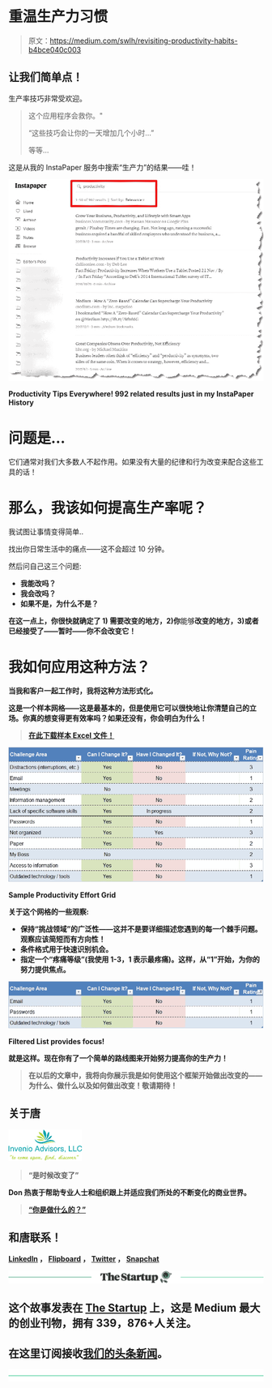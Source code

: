 # 重温生产力习惯

> 原文：<https://medium.com/swlh/revisiting-productivity-habits-b4bce040c003>

## 让我们简单点！

生产率技巧非常受欢迎。

> 这个应用程序会救你。"
> 
> “这些技巧会让你的一天增加几个小时…”
> 
> 等等…

这是从我的 InstaPaper 服务中搜索“生产力”的结果——哇！

![](img/ddfa72bce738a4291eeee2834c58f597.png)

**Productivity Tips Everywhere! 992 related results just in my InstaPaper History**

# 问题是…

它们通常对我们大多数人不起作用。如果没有大量的纪律和行为改变来配合这些工具的话！

# 那么，我该如何提高生产率呢？

我试图让事情变得简单..

找出你日常生活中的痛点——这不会超过 10 分钟。

然后问自己这三个问题:

*   **我能改吗？**
*   ****我会改吗？****
*   ****如果不是**，为什么不是？**

**在这一点上，你很快就确定了 1) **需要**改变的地方，2)你**能够**改变的地方，3)或者已经接受了——暂时——你不会改变它！**

# ****我如何应用这种方法？****

**当我和客户一起工作时，我将这种方法形式化。**

**这是一个样本网格——这是最基本的，但是使用它可以很快地让你清楚自己的立场。你真的想变得更有效率吗？如果还没有，你会明白为什么！**

> **[**在此下载样本 Excel 文件！**](https://app.box.com/s/ihfp1yy4ty0avr9nlbuw716710m0k5id)**

**![](img/6a026848c6dc461d50f320e023928979.png)**

****Sample Productivity Effort Grid****

**关于这个网格的一些观察:**

*   **保持“挑战领域”的广泛性——这并不是要详细描述您遇到的每一个棘手问题。观察应该简短而有方向性！**
*   **条件格式用于快速识别机会。**
*   **指定一个“疼痛等级”(我使用 1-3，1 表示最疼痛)。这样，从“1”开始，为你的努力提供焦点。**

**![](img/6c714f66af78e571a5522edca78cf765.png)**

****Filtered List provides focus!****

**就是这样。现在你有了一个简单的路线图来开始努力提高你的生产力！**

> **在以后的文章中，我将向你展示我是如何使用这个框架开始做出改变的——为什么、做什么以及如何做出改变！敬请期待！**

## **关于唐**

**![](img/9fcfb09723823ad1590ff8e1a3f030cc.png)**

> **“是时候改变了”**

**Don 热衷于帮助专业人士和组织跟上并适应我们所处的不断变化的商业世界。**

> **[“你是做什么的？”](http://bit.ly/2pQwFdi)**

## **和唐联系！**

**[LinkedIn](https://www.linkedin.com/in/dontomoff) ， [Flipboard](https://flipboard.com/@dtomoff) ， [Twitter](https://twitter.com/@dtomoffcpa) ， [Snapchat](https://www.snapchat.com/add/dtomoff)**

**[![](img/308a8d84fb9b2fab43d66c117fcc4bb4.png)](https://medium.com/swlh)**

## **这个故事发表在 [The Startup](https://medium.com/swlh) 上，这是 Medium 最大的创业刊物，拥有 339，876+人关注。**

## **在这里订阅接收[我们的头条新闻](http://growthsupply.com/the-startup-newsletter/)。**

**[![](img/b0164736ea17a63403e660de5dedf91a.png)](https://medium.com/swlh)**